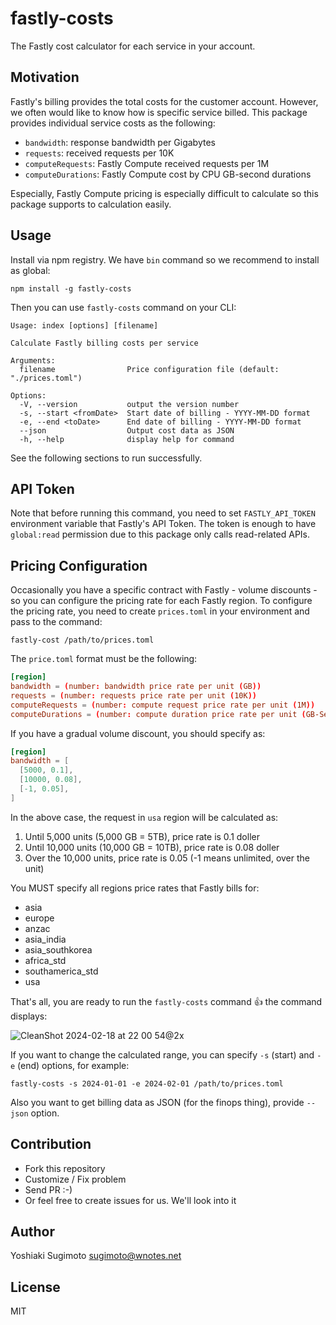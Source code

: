 # fastly-costs

The Fastly cost calculator for each service in your account.

## Motivation

Fastly's billing provides the total costs for the customer account. However, we often would like to know how is specific service billed.
This package provides individual service costs as the following:

- `bandwidth`: response bandwidth per Gigabytes
- `requests`: received requests per 10K
- `computeRequests`: Fastly Compute received requests per 1M
- `computeDurations`: Fastly Compute cost by CPU GB-second durations

Especially, Fastly Compute pricing is especially difficult to calculate so this package supports to calculation easily.

## Usage

Install via npm registry. We have `bin` command so we recommend to install as global:

```shell
npm install -g fastly-costs
```

Then you can use `fastly-costs` command on your CLI:

```shell
Usage: index [options] [filename]

Calculate Fastly billing costs per service

Arguments:
  filename                Price configuration file (default: "./prices.toml")

Options:
  -V, --version           output the version number
  -s, --start <fromDate>  Start date of billing - YYYY-MM-DD format
  -e, --end <toDate>      End date of billing - YYYY-MM-DD format
  --json                  Output cost data as JSON
  -h, --help              display help for command
```

See the following sections to run successfully.

## API Token

Note that before running this command, you need to set `FASTLY_API_TOKEN` environment variable that Fastly's API Token.
The token is enough to have `global:read` permission due to this package only calls read-related APIs.

## Pricing Configuration

Occasionally you have a specific contract with Fastly - volume discounts - so you can configure the pricing rate for each Fastly region.
To configure the pricing rate, you need to create `prices.toml` in your environment and pass to the command:

```shell
fastly-cost /path/to/prices.toml
```

The `price.toml` format must be the following:

```toml
[region]
bandwidth = (number: bandwidth price rate per unit (GB))
requests = (number: requests price rate per unit (10K))
computeRequests = (number: compute request price rate per unit (1M))
computeDurations = (number: compute duration price rate per unit (GB-Sec))
```

If you have a gradual volume discount, you should specify as:

```toml
[region]
bandwidth = [
  [5000, 0.1],
  [10000, 0.08],
  [-1, 0.05],
]
```

In the above case, the request in `usa` region will be calculated as:

1. Until 5,000 units (5,000 GB = 5TB), price rate is 0.1 doller
2. Until 10,000 units (10,000 GB = 10TB), price rate is 0.08 doller
3. Over the 10,000 units, price rate is 0.05 (-1 means unlimited, over the unit)

You MUST specify all regions price rates that Fastly bills for:

- asia
- europe
- anzac
- asia_india
- asia_southkorea
- africa_std
- southamerica_std
- usa

That's all, you are ready to run the `fastly-costs` command :+1: the command displays:

![CleanShot 2024-02-18 at 22 00 54@2x](https://github.com/ysugimoto/fastly-costs/assets/1000401/31e20db9-043a-4ed1-a3a1-72b5ca2d2ac9)


If you want to change the calculated range, you can specify `-s` (start) and `-e` (end) options, for example:

```
fastly-costs -s 2024-01-01 -e 2024-02-01 /path/to/prices.toml
```

Also you want to get billing data as JSON (for the finops thing), provide `--json` option.

## Contribution

- Fork this repository
- Customize / Fix problem
- Send PR :-)
- Or feel free to create issues for us. We'll look into it

## Author

Yoshiaki Sugimoto <sugimoto@wnotes.net>

## License

MIT
